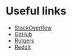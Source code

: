 Useful links
============

- [StackOverflow](www.stackoverflow.com)
- [GitHub](www.github.com)
- [Rutgers](www.rutgers.edu)
- [Reddit](www.reddit.com)
